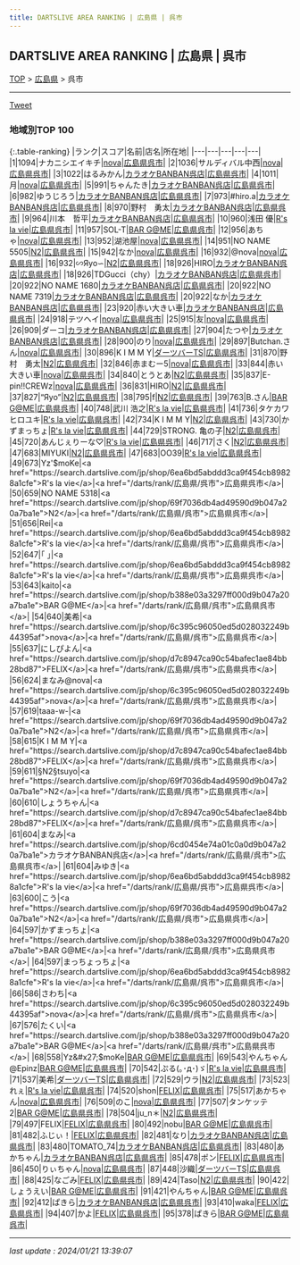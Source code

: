 ```yaml
---
title: DARTSLIVE AREA RANKING | 広島県 | 呉市
---
```

## DARTSLIVE AREA RANKING | 広島県 | 呉市

[TOP](/darts/rank/) > [広島県](/darts/rank/広島県/) > 呉市

___

<a href="https://twitter.com/share?ref_src=twsrc%5Etfw" data-text="DARTSLIVE AREA RANKING | 広島県呉市" class="twitter-share-button" data-via="DARTSLIVE" data-hashtags="DARTSLIVE" data-related="DARTSLIVE" data-show-count="false">Tweet</a>

### 地域別TOP 100

{:.table-ranking}
|ランク|スコア|名前|店名|所在地|
|---|---|---|---|---|
|1|1094|ナカニシエイキチ|<a href="https://search.dartslive.com/jp/shop/6c395c96050ed5d028032249b44395af">nova</a>|<a href="/darts/rank/広島県/呉市">広島県呉市</a>|
|2|1036|サルディバル中西|<a href="https://search.dartslive.com/jp/shop/6c395c96050ed5d028032249b44395af">nova</a>|<a href="/darts/rank/広島県/呉市">広島県呉市</a>|
|3|1022|はるみかん|<a href="https://search.dartslive.com/jp/shop/6cd0454e74a01c0a0d9b047a20a7ba1e">カラオケBANBAN呉店</a>|<a href="/darts/rank/広島県/呉市">広島県呉市</a>|
|4|1011|月|<a href="https://search.dartslive.com/jp/shop/6c395c96050ed5d028032249b44395af">nova</a>|<a href="/darts/rank/広島県/呉市">広島県呉市</a>|
|5|991|ちゃんたき|<a href="https://search.dartslive.com/jp/shop/6cd0454e74a01c0a0d9b047a20a7ba1e">カラオケBANBAN呉店</a>|<a href="/darts/rank/広島県/呉市">広島県呉市</a>|
|6|982|ゆうじろう|<a href="https://search.dartslive.com/jp/shop/6cd0454e74a01c0a0d9b047a20a7ba1e">カラオケBANBAN呉店</a>|<a href="/darts/rank/広島県/呉市">広島県呉市</a>|
|7|973|#hiro.a|<a href="https://search.dartslive.com/jp/shop/6cd0454e74a01c0a0d9b047a20a7ba1e">カラオケBANBAN呉店</a>|<a href="/darts/rank/広島県/呉市">広島県呉市</a>|
|8|970|野村　勇太|<a href="https://search.dartslive.com/jp/shop/6cd0454e74a01c0a0d9b047a20a7ba1e">カラオケBANBAN呉店</a>|<a href="/darts/rank/広島県/呉市">広島県呉市</a>|
|9|964|川本　哲平|<a href="https://search.dartslive.com/jp/shop/6cd0454e74a01c0a0d9b047a20a7ba1e">カラオケBANBAN呉店</a>|<a href="/darts/rank/広島県/呉市">広島県呉市</a>|
|10|960|浅田 優|<a href="https://search.dartslive.com/jp/shop/6ea6bd5abddd3ca9f454cb89828a1cfe">R's la vie</a>|<a href="/darts/rank/広島県/呉市">広島県呉市</a>|
|11|957|SOL-T|<a href="https://search.dartslive.com/jp/shop/b388e03a3297ff000d9b047a20a7ba1e">BAR G@ME</a>|<a href="/darts/rank/広島県/呉市">広島県呉市</a>|
|12|956|あちゃ|<a href="https://search.dartslive.com/jp/shop/6c395c96050ed5d028032249b44395af">nova</a>|<a href="/darts/rank/広島県/呉市">広島県呉市</a>|
|13|952|湖池屋|<a href="https://search.dartslive.com/jp/shop/6c395c96050ed5d028032249b44395af">nova</a>|<a href="/darts/rank/広島県/呉市">広島県呉市</a>|
|14|951|NO NAME 5505|<a href="https://search.dartslive.com/jp/shop/69f7036db4ad49590d9b047a20a7ba1e">N2</a>|<a href="/darts/rank/広島県/呉市">広島県呉市</a>|
|15|942|なか|<a href="https://search.dartslive.com/jp/shop/6c395c96050ed5d028032249b44395af">nova</a>|<a href="/darts/rank/広島県/呉市">広島県呉市</a>|
|16|932|@nova|<a href="https://search.dartslive.com/jp/shop/6c395c96050ed5d028032249b44395af">nova</a>|<a href="/darts/rank/広島県/呉市">広島県呉市</a>|
|16|932|∽Яyo∽|<a href="https://search.dartslive.com/jp/shop/69f7036db4ad49590d9b047a20a7ba1e">N2</a>|<a href="/darts/rank/広島県/呉市">広島県呉市</a>|
|18|926|HIRO|<a href="https://search.dartslive.com/jp/shop/6cd0454e74a01c0a0d9b047a20a7ba1e">カラオケBANBAN呉店</a>|<a href="/darts/rank/広島県/呉市">広島県呉市</a>|
|18|926|TDGucci（chy）|<a href="https://search.dartslive.com/jp/shop/6cd0454e74a01c0a0d9b047a20a7ba1e">カラオケBANBAN呉店</a>|<a href="/darts/rank/広島県/呉市">広島県呉市</a>|
|20|922|NO NAME 1680|<a href="https://search.dartslive.com/jp/shop/6cd0454e74a01c0a0d9b047a20a7ba1e">カラオケBANBAN呉店</a>|<a href="/darts/rank/広島県/呉市">広島県呉市</a>|
|20|922|NO NAME 7319|<a href="https://search.dartslive.com/jp/shop/6cd0454e74a01c0a0d9b047a20a7ba1e">カラオケBANBAN呉店</a>|<a href="/darts/rank/広島県/呉市">広島県呉市</a>|
|20|922|なか|<a href="https://search.dartslive.com/jp/shop/6cd0454e74a01c0a0d9b047a20a7ba1e">カラオケBANBAN呉店</a>|<a href="/darts/rank/広島県/呉市">広島県呉市</a>|
|23|920|赤い大きい車|<a href="https://search.dartslive.com/jp/shop/6cd0454e74a01c0a0d9b047a20a7ba1e">カラオケBANBAN呉店</a>|<a href="/darts/rank/広島県/呉市">広島県呉市</a>|
|24|918|テツヘイ|<a href="https://search.dartslive.com/jp/shop/6c395c96050ed5d028032249b44395af">nova</a>|<a href="/darts/rank/広島県/呉市">広島県呉市</a>|
|25|915|友|<a href="https://search.dartslive.com/jp/shop/6c395c96050ed5d028032249b44395af">nova</a>|<a href="/darts/rank/広島県/呉市">広島県呉市</a>|
|26|909|ダーコ|<a href="https://search.dartslive.com/jp/shop/6cd0454e74a01c0a0d9b047a20a7ba1e">カラオケBANBAN呉店</a>|<a href="/darts/rank/広島県/呉市">広島県呉市</a>|
|27|904|たつや|<a href="https://search.dartslive.com/jp/shop/6cd0454e74a01c0a0d9b047a20a7ba1e">カラオケBANBAN呉店</a>|<a href="/darts/rank/広島県/呉市">広島県呉市</a>|
|28|900|のり|<a href="https://search.dartslive.com/jp/shop/6c395c96050ed5d028032249b44395af">nova</a>|<a href="/darts/rank/広島県/呉市">広島県呉市</a>|
|29|897|Butchan.さん|<a href="https://search.dartslive.com/jp/shop/6c395c96050ed5d028032249b44395af">nova</a>|<a href="/darts/rank/広島県/呉市">広島県呉市</a>|
|30|896|K I M M Y|<a href="https://search.dartslive.com/jp/shop/cbeca0658cbdc34d774c926eb736cb5a">ダーツバーTS</a>|<a href="/darts/rank/広島県/呉市">広島県呉市</a>|
|31|870|野村　勇太|<a href="https://search.dartslive.com/jp/shop/69f7036db4ad49590d9b047a20a7ba1e">N2</a>|<a href="/darts/rank/広島県/呉市">広島県呉市</a>|
|32|846|赤まむー5|<a href="https://search.dartslive.com/jp/shop/6c395c96050ed5d028032249b44395af">nova</a>|<a href="/darts/rank/広島県/呉市">広島県呉市</a>|
|33|844|赤い大きい車|<a href="https://search.dartslive.com/jp/shop/6c395c96050ed5d028032249b44395af">nova</a>|<a href="/darts/rank/広島県/呉市">広島県呉市</a>|
|34|840|とうとあ|<a href="https://search.dartslive.com/jp/shop/69f7036db4ad49590d9b047a20a7ba1e">N2</a>|<a href="/darts/rank/広島県/呉市">広島県呉市</a>|
|35|837|E-pin!!CREWz|<a href="https://search.dartslive.com/jp/shop/6c395c96050ed5d028032249b44395af">nova</a>|<a href="/darts/rank/広島県/呉市">広島県呉市</a>|
|36|831|HIRO|<a href="https://search.dartslive.com/jp/shop/69f7036db4ad49590d9b047a20a7ba1e">N2</a>|<a href="/darts/rank/広島県/呉市">広島県呉市</a>|
|37|827|“Яyo”|<a href="https://search.dartslive.com/jp/shop/69f7036db4ad49590d9b047a20a7ba1e">N2</a>|<a href="/darts/rank/広島県/呉市">広島県呉市</a>|
|38|795|f|<a href="https://search.dartslive.com/jp/shop/69f7036db4ad49590d9b047a20a7ba1e">N2</a>|<a href="/darts/rank/広島県/呉市">広島県呉市</a>|
|39|763|B.さん|<a href="https://search.dartslive.com/jp/shop/b388e03a3297ff000d9b047a20a7ba1e">BAR G@ME</a>|<a href="/darts/rank/広島県/呉市">広島県呉市</a>|
|40|748|武川 浩之|<a href="https://search.dartslive.com/jp/shop/6ea6bd5abddd3ca9f454cb89828a1cfe">R's la vie</a>|<a href="/darts/rank/広島県/呉市">広島県呉市</a>|
|41|736|タケカワヒロユキ|<a href="https://search.dartslive.com/jp/shop/6ea6bd5abddd3ca9f454cb89828a1cfe">R's la vie</a>|<a href="/darts/rank/広島県/呉市">広島県呉市</a>|
|42|734|K I M M Y|<a href="https://search.dartslive.com/jp/shop/69f7036db4ad49590d9b047a20a7ba1e">N2</a>|<a href="/darts/rank/広島県/呉市">広島県呉市</a>|
|43|730|かずまっちょ|<a href="https://search.dartslive.com/jp/shop/6ea6bd5abddd3ca9f454cb89828a1cfe">R's la vie</a>|<a href="/darts/rank/広島県/呉市">広島県呉市</a>|
|44|729|STRONG. 亀の子|<a href="https://search.dartslive.com/jp/shop/69f7036db4ad49590d9b047a20a7ba1e">N2</a>|<a href="/darts/rank/広島県/呉市">広島県呉市</a>|
|45|720|あんじぇりーな♡|<a href="https://search.dartslive.com/jp/shop/6ea6bd5abddd3ca9f454cb89828a1cfe">R's la vie</a>|<a href="/darts/rank/広島県/呉市">広島県呉市</a>|
|46|717|さく|<a href="https://search.dartslive.com/jp/shop/69f7036db4ad49590d9b047a20a7ba1e">N2</a>|<a href="/darts/rank/広島県/呉市">広島県呉市</a>|
|47|683|MIYUKI|<a href="https://search.dartslive.com/jp/shop/69f7036db4ad49590d9b047a20a7ba1e">N2</a>|<a href="/darts/rank/広島県/呉市">広島県呉市</a>|
|47|683|OO39|<a href="https://search.dartslive.com/jp/shop/6ea6bd5abddd3ca9f454cb89828a1cfe">R's la vie</a>|<a href="/darts/rank/広島県/呉市">広島県呉市</a>|
|49|673|Yz&#x27;$moKe|<a href="https://search.dartslive.com/jp/shop/6ea6bd5abddd3ca9f454cb89828a1cfe">R's la vie</a>|<a href="/darts/rank/広島県/呉市">広島県呉市</a>|
|50|659|NO NAME 5318|<a href="https://search.dartslive.com/jp/shop/69f7036db4ad49590d9b047a20a7ba1e">N2</a>|<a href="/darts/rank/広島県/呉市">広島県呉市</a>|
|51|656|Rei|<a href="https://search.dartslive.com/jp/shop/6ea6bd5abddd3ca9f454cb89828a1cfe">R's la vie</a>|<a href="/darts/rank/広島県/呉市">広島県呉市</a>|
|52|647|｢ ｣|<a href="https://search.dartslive.com/jp/shop/6ea6bd5abddd3ca9f454cb89828a1cfe">R's la vie</a>|<a href="/darts/rank/広島県/呉市">広島県呉市</a>|
|53|643|kaito|<a href="https://search.dartslive.com/jp/shop/b388e03a3297ff000d9b047a20a7ba1e">BAR G@ME</a>|<a href="/darts/rank/広島県/呉市">広島県呉市</a>|
|54|640|美希|<a href="https://search.dartslive.com/jp/shop/6c395c96050ed5d028032249b44395af">nova</a>|<a href="/darts/rank/広島県/呉市">広島県呉市</a>|
|55|637|にしぴよん|<a href="https://search.dartslive.com/jp/shop/d7c8947ca90c54bafec1ae84bb28bd87">FELIX</a>|<a href="/darts/rank/広島県/呉市">広島県呉市</a>|
|56|624|まなみ@nova|<a href="https://search.dartslive.com/jp/shop/6c395c96050ed5d028032249b44395af">nova</a>|<a href="/darts/rank/広島県/呉市">広島県呉市</a>|
|57|619|taaa-w-|<a href="https://search.dartslive.com/jp/shop/69f7036db4ad49590d9b047a20a7ba1e">N2</a>|<a href="/darts/rank/広島県/呉市">広島県呉市</a>|
|58|615|K I M M Y|<a href="https://search.dartslive.com/jp/shop/d7c8947ca90c54bafec1ae84bb28bd87">FELIX</a>|<a href="/darts/rank/広島県/呉市">広島県呉市</a>|
|59|611|§N2§tsuyo|<a href="https://search.dartslive.com/jp/shop/69f7036db4ad49590d9b047a20a7ba1e">N2</a>|<a href="/darts/rank/広島県/呉市">広島県呉市</a>|
|60|610|しょうちゃん|<a href="https://search.dartslive.com/jp/shop/d7c8947ca90c54bafec1ae84bb28bd87">FELIX</a>|<a href="/darts/rank/広島県/呉市">広島県呉市</a>|
|61|604|まなみ|<a href="https://search.dartslive.com/jp/shop/6cd0454e74a01c0a0d9b047a20a7ba1e">カラオケBANBAN呉店</a>|<a href="/darts/rank/広島県/呉市">広島県呉市</a>|
|61|604|みゆき|<a href="https://search.dartslive.com/jp/shop/6ea6bd5abddd3ca9f454cb89828a1cfe">R's la vie</a>|<a href="/darts/rank/広島県/呉市">広島県呉市</a>|
|63|600|こう|<a href="https://search.dartslive.com/jp/shop/69f7036db4ad49590d9b047a20a7ba1e">N2</a>|<a href="/darts/rank/広島県/呉市">広島県呉市</a>|
|64|597|かずまっちょ|<a href="https://search.dartslive.com/jp/shop/b388e03a3297ff000d9b047a20a7ba1e">BAR G@ME</a>|<a href="/darts/rank/広島県/呉市">広島県呉市</a>|
|64|597|まっちょっちょ|<a href="https://search.dartslive.com/jp/shop/6ea6bd5abddd3ca9f454cb89828a1cfe">R's la vie</a>|<a href="/darts/rank/広島県/呉市">広島県呉市</a>|
|66|586|さわち|<a href="https://search.dartslive.com/jp/shop/6c395c96050ed5d028032249b44395af">nova</a>|<a href="/darts/rank/広島県/呉市">広島県呉市</a>|
|67|576|たくい|<a href="https://search.dartslive.com/jp/shop/b388e03a3297ff000d9b047a20a7ba1e">BAR G@ME</a>|<a href="/darts/rank/広島県/呉市">広島県呉市</a>|
|68|558|Yz&#x27;$moKe|<a href="https://search.dartslive.com/jp/shop/b388e03a3297ff000d9b047a20a7ba1e">BAR G@ME</a>|<a href="/darts/rank/広島県/呉市">広島県呉市</a>|
|69|543|やんちゃん@Epinz|<a href="https://search.dartslive.com/jp/shop/b388e03a3297ff000d9b047a20a7ba1e">BAR G@ME</a>|<a href="/darts/rank/広島県/呉市">広島県呉市</a>|
|70|542|ぷる(｡･д･)ゞ|<a href="https://search.dartslive.com/jp/shop/6ea6bd5abddd3ca9f454cb89828a1cfe">R's la vie</a>|<a href="/darts/rank/広島県/呉市">広島県呉市</a>|
|71|537|美希|<a href="https://search.dartslive.com/jp/shop/cbeca0658cbdc34d774c926eb736cb5a">ダーツバーTS</a>|<a href="/darts/rank/広島県/呉市">広島県呉市</a>|
|72|529|ウラ|<a href="https://search.dartslive.com/jp/shop/69f7036db4ad49590d9b047a20a7ba1e">N2</a>|<a href="/darts/rank/広島県/呉市">広島県呉市</a>|
|73|523|れぇ|<a href="https://search.dartslive.com/jp/shop/6ea6bd5abddd3ca9f454cb89828a1cfe">R's la vie</a>|<a href="/darts/rank/広島県/呉市">広島県呉市</a>|
|74|520|shon|<a href="https://search.dartslive.com/jp/shop/d7c8947ca90c54bafec1ae84bb28bd87">FELIX</a>|<a href="/darts/rank/広島県/呉市">広島県呉市</a>|
|75|517|あかちゃん|<a href="https://search.dartslive.com/jp/shop/6c395c96050ed5d028032249b44395af">nova</a>|<a href="/darts/rank/広島県/呉市">広島県呉市</a>|
|76|509|のこ|<a href="https://search.dartslive.com/jp/shop/6c395c96050ed5d028032249b44395af">nova</a>|<a href="/darts/rank/広島県/呉市">広島県呉市</a>|
|77|507|タンケッテ2|<a href="https://search.dartslive.com/jp/shop/b388e03a3297ff000d9b047a20a7ba1e">BAR G@ME</a>|<a href="/darts/rank/広島県/呉市">広島県呉市</a>|
|78|504|ju_n＊|<a href="https://search.dartslive.com/jp/shop/69f7036db4ad49590d9b047a20a7ba1e">N2</a>|<a href="/darts/rank/広島県/呉市">広島県呉市</a>|
|79|497|FELIX|<a href="https://search.dartslive.com/jp/shop/d7c8947ca90c54bafec1ae84bb28bd87">FELIX</a>|<a href="/darts/rank/広島県/呉市">広島県呉市</a>|
|80|492|nobu|<a href="https://search.dartslive.com/jp/shop/b388e03a3297ff000d9b047a20a7ba1e">BAR G@ME</a>|<a href="/darts/rank/広島県/呉市">広島県呉市</a>|
|81|482|ふじぃ！|<a href="https://search.dartslive.com/jp/shop/d7c8947ca90c54bafec1ae84bb28bd87">FELIX</a>|<a href="/darts/rank/広島県/呉市">広島県呉市</a>|
|82|481|なり|<a href="https://search.dartslive.com/jp/shop/6cd0454e74a01c0a0d9b047a20a7ba1e">カラオケBANBAN呉店</a>|<a href="/darts/rank/広島県/呉市">広島県呉市</a>|
|83|480|TOMATO_74|<a href="https://search.dartslive.com/jp/shop/6cd0454e74a01c0a0d9b047a20a7ba1e">カラオケBANBAN呉店</a>|<a href="/darts/rank/広島県/呉市">広島県呉市</a>|
|83|480|あかちゃん|<a href="https://search.dartslive.com/jp/shop/6cd0454e74a01c0a0d9b047a20a7ba1e">カラオケBANBAN呉店</a>|<a href="/darts/rank/広島県/呉市">広島県呉市</a>|
|85|478|ポン|<a href="https://search.dartslive.com/jp/shop/d7c8947ca90c54bafec1ae84bb28bd87">FELIX</a>|<a href="/darts/rank/広島県/呉市">広島県呉市</a>|
|86|450|りぃちゃん|<a href="https://search.dartslive.com/jp/shop/6c395c96050ed5d028032249b44395af">nova</a>|<a href="/darts/rank/広島県/呉市">広島県呉市</a>|
|87|448|沙織|<a href="https://search.dartslive.com/jp/shop/cbeca0658cbdc34d774c926eb736cb5a">ダーツバーTS</a>|<a href="/darts/rank/広島県/呉市">広島県呉市</a>|
|88|425|なごみ|<a href="https://search.dartslive.com/jp/shop/d7c8947ca90c54bafec1ae84bb28bd87">FELIX</a>|<a href="/darts/rank/広島県/呉市">広島県呉市</a>|
|89|424|Taso|<a href="https://search.dartslive.com/jp/shop/69f7036db4ad49590d9b047a20a7ba1e">N2</a>|<a href="/darts/rank/広島県/呉市">広島県呉市</a>|
|90|422|しょうえい|<a href="https://search.dartslive.com/jp/shop/b388e03a3297ff000d9b047a20a7ba1e">BAR G@ME</a>|<a href="/darts/rank/広島県/呉市">広島県呉市</a>|
|91|421|やんちゃん|<a href="https://search.dartslive.com/jp/shop/b388e03a3297ff000d9b047a20a7ba1e">BAR G@ME</a>|<a href="/darts/rank/広島県/呉市">広島県呉市</a>|
|92|412|ぱきら|<a href="https://search.dartslive.com/jp/shop/6cd0454e74a01c0a0d9b047a20a7ba1e">カラオケBANBAN呉店</a>|<a href="/darts/rank/広島県/呉市">広島県呉市</a>|
|93|410|waka|<a href="https://search.dartslive.com/jp/shop/d7c8947ca90c54bafec1ae84bb28bd87">FELIX</a>|<a href="/darts/rank/広島県/呉市">広島県呉市</a>|
|94|407|かよ|<a href="https://search.dartslive.com/jp/shop/d7c8947ca90c54bafec1ae84bb28bd87">FELIX</a>|<a href="/darts/rank/広島県/呉市">広島県呉市</a>|
|95|378|ぱきら|<a href="https://search.dartslive.com/jp/shop/b388e03a3297ff000d9b047a20a7ba1e">BAR G@ME</a>|<a href="/darts/rank/広島県/呉市">広島県呉市</a>|



___

_last update : 2024/01/21 13:39:07_


<script src="https://cdnjs.cloudflare.com/ajax/libs/jquery/3.6.1/jquery.min.js" integrity="sha512-aVKKRRi/Q/YV+4mjoKBsE4x3H+BkegoM/em46NNlCqNTmUYADjBbeNefNxYV7giUp0VxICtqdrbqU7iVaeZNXA==" crossorigin="anonymous" referrerpolicy="no-referrer"></script>
<script src="https://cdnjs.cloudflare.com/ajax/libs/jquery.tablesorter/2.31.3/js/jquery.tablesorter.min.js" integrity="sha512-qzgd5cYSZcosqpzpn7zF2ZId8f/8CHmFKZ8j7mU4OUXTNRd5g+ZHBPsgKEwoqxCtdQvExE5LprwwPAgoicguNg==" crossorigin="anonymous" referrerpolicy="no-referrer"></script>
<link rel="stylesheet" href="https://cdnjs.cloudflare.com/ajax/libs/jquery.tablesorter/2.31.3/css/theme.default.min.css" integrity="sha512-wghhOJkjQX0Lh3NSWvNKeZ0ZpNn+SPVXX1Qyc9OCaogADktxrBiBdKGDoqVUOyhStvMBmJQ8ZdMHiR3wuEq8+w==" crossorigin="anonymous" referrerpolicy="no-referrer" />
<script>
$(function() {
    $(".table-ranking").tablesorter({sortList:[[0, 0]]});
});
</script>

<script async src="https://platform.twitter.com/widgets.js" charset="utf-8"></script>